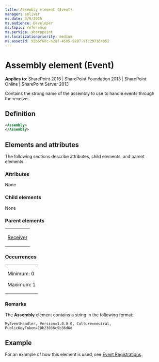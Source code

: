 ```yaml
---
title: Assembly element (Event)
manager: soliver
ms.date: 3/9/2015
ms.audience: Developer
ms.topic: reference
ms.service: sharepoint
ms.localizationpriority: medium
ms.assetid: 92b6f66c-a2af-4505-9287-91c29716a052
---
```


# Assembly element (Event)

**Applies to**: SharePoint 2016 | SharePoint Foundation 2013 | SharePoint Online | SharePoint Server 2013

Contains the strong name of the assembly to use to handle events through the receiver.

## Definition

```XML
<Assembly>
</Assembly>
```

## Elements and attributes

The following sections describe attributes, child elements, and parent elements.

### Attributes

None

### Child elements

None

### Parent elements

<table>
<colgroup>
<col width="100%" />
</colgroup>
<tbody>
<tr class="odd">
<td align="left"><p><a href="receiver-element-event.md">Receiver</a></p></td>
</tr>
</tbody>
</table>

### Occurrences

<table>
<colgroup>
<col width="100%" />
</colgroup>
<tbody>
<tr class="odd">
<td align="left"><p>Minimum: 0</p>
<p>Maximum: 1</p></td>
</tr>
</tbody>
</table>

### Remarks

The **Assembly** element contains a string in the following format:

```MyEventHandler, Version=1.0.0.0, Culture=neutral, PublicKeyToken=10b23036c9b36d6d```

## Example

For an example of how this element is used, see [Event Registrations](event-registrations.md).








